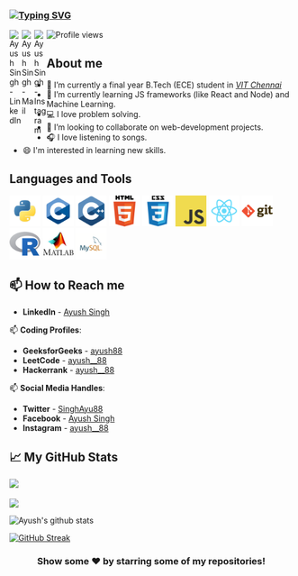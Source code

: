 ### [![Typing SVG](https://readme-typing-svg.herokuapp.com/?lines=Hey,+there!+👋;I+am+Ayush...;&size=27)](https://git.io/typing-svg)


<a href="https://www.linkedin.com/in/ayushs8">
  <img align="left" alt="Ayush Singh - LinkedIn" width="22px" src="https://cdn.jsdelivr.net/npm/simple-icons@v3/icons/linkedin.svg"/>
</a>
<a href="mailto:singhayush873@gmail.com">
  <img align="left" alt="Ayush Singh - Mail" width="22px" src="https://img.icons8.com/ios-glyphs/30/000000/new-post.png"/>
</a>
<a href="https://www.instagram.com/ayush__88">
  <img align="left" alt="Ayush Singh - Instagram" width="22px" src="https://cdn.jsdelivr.net/npm/simple-icons@3.13.0/icons/instagram.svg"/>
</a>

![Profile views](https://gpvc.arturio.dev/ayu8)

## About me 

- 🔭 I’m currently a final year B.Tech (ECE) student in [_VIT Chennai_](http://chennai.vit.ac.in/)
- 🌱 I’m currently learning JS frameworks (like React and Node) and Machine Learning.
- 💻 I love problem solving.
- 👯 I’m looking to collaborate on web-development projects.
- 🎧 I love listening to songs.
- 😄 I'm interested in learning new skills.


## Languages and Tools 

<code><img height="55" src="https://raw.githubusercontent.com/github/explore/80688e429a7d4ef2fca1e82350fe8e3517d3494d/topics/python/python.png"></code>
<code><img height="55" src="https://raw.githubusercontent.com/github/explore/80688e429a7d4ef2fca1e82350fe8e3517d3494d/topics/c/c.png"></code>
<code><img height="55" src="https://raw.githubusercontent.com/github/explore/80688e429a7d4ef2fca1e82350fe8e3517d3494d/topics/cpp/cpp.png"></code>
<code><img height="55" src="https://raw.githubusercontent.com/github/explore/80688e429a7d4ef2fca1e82350fe8e3517d3494d/topics/html/html.png"></code>
<code><img height="55" src="https://raw.githubusercontent.com/github/explore/80688e429a7d4ef2fca1e82350fe8e3517d3494d/topics/css/css.png"></code>
<code><img height="55" src="https://raw.githubusercontent.com/github/explore/80688e429a7d4ef2fca1e82350fe8e3517d3494d/topics/javascript/javascript.png"></code>
<code><img height="55" src="https://raw.githubusercontent.com/github/explore/80688e429a7d4ef2fca1e82350fe8e3517d3494d/topics/react/react.png"></code>
<code><img height="55" src="https://raw.githubusercontent.com/github/explore/80688e429a7d4ef2fca1e82350fe8e3517d3494d/topics/git/git.png"></code>
<code><img height="55" src="https://raw.githubusercontent.com/github/explore/80688e429a7d4ef2fca1e82350fe8e3517d3494d/topics/r/r.png"></code>
<code><img height="55" src="https://raw.githubusercontent.com/github/explore/80688e429a7d4ef2fca1e82350fe8e3517d3494d/topics/matlab/matlab.png"></code>
<code><img height="55" src="https://raw.githubusercontent.com/github/explore/80688e429a7d4ef2fca1e82350fe8e3517d3494d/topics/mysql/mysql.png"></code>


## 📫 How to Reach me

- **LinkedIn** - [Ayush Singh](https://www.linkedin.com/in/ayush-singh-3395111a6/)

📫 **Coding Profiles**:
- **GeeksforGeeks** - [ayush88](https://auth.geeksforgeeks.org/user/ayush_88/practice/)
- **LeetCode** - [ayush__88](https://leetcode.com/ayush__88/)
- **Hackerrank** - [ayush__88](https://www.hackerrank.com/ayush__88)


 📫 **Social Media Handles**:
- **Twitter** - [SinghAyu88](https://twitter.com/SinghAyu88)
- **Facebook** - [Ayush Singh](https://www.facebook.com/mr.ayush8/)
- **Instagram** - [ayush__88](https://www.instagram.com/ayush__88)


## &#x1f4c8; My GitHub Stats

![](https://komarev.com/ghpvc/?username=ayu8&color=red)

<div align="left">
<a href="https://github.com/ayu8">
  <img align="center" src="https://github-readme-stats.vercel.app/api/top-langs/?username=ayu8&theme=dark&hide_langs_below=0" />
</a>
</div>


![Ayush's github stats](https://github-readme-stats.vercel.app/api?username=ayu8&show_icons=true&title_color=00ff41&icon_color=82eefd&text_color=afafaf&bg_color=151515)


[![GitHub Streak](http://github-readme-streak-stats.herokuapp.com?user=ayu8&theme=blue-green&date_format=j%20M%5B%20Y%5D)](https://git.io/streak-stats)


<div align="center">

### Show some ❤️ by starring some of my repositories!

</div>

